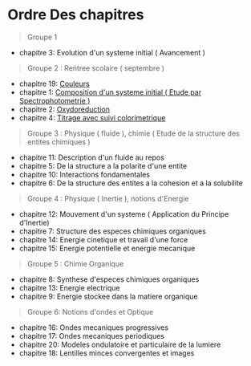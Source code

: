 # Ordre Des chapitres

> Groupe 1

* chapitre 3: Evolution d'un systeme initial ( Avancement )

> Groupe 2 : Rentree scolaire ( septembre )

* chapitre 19: [Couleurs](../Physique_chimie/cours/cours/Chapitre_19.md)
* chapitre 1: [Composition d'un systeme initial ( Etude par Spectrophotometrie )](../Physique_chimie/cours/cours/chapitre_1.md)
* chapitre 2: [Oxydoreduction](../Physique_chimie/cours/cours/chapitre_2.md)
* chapitre 4: [Titrage avec suivi colorimetrique](../Physique_chimie/cours/cours/chapitre_4.md)

> Groupe 3 : Physique ( fluide ), chimie ( Etude de la structure des entites chimiques )

* chapitre 11: Description d'un fluide au repos
* chapitre 5: De la structure a la polarite d'une entite
* chapitre 10: Interactions fondamentales
* chapitre 6: De la structure des entites a la cohesion et a la solubilite

> Groupe 4 : Physique ( Inertie ), notions d'Energie

* chapitre 12: Mouvement d'un systeme ( Application du Principe d'Inertie)
* chapitre 7: Structure des especes chimiques organiques
* chapitre 14: Energie cinetique et travail d'une force
* chapitre 15: Energie potentielle et energie mecanique

> Groupe 5 : Chimie Organique

* chapitre 8: Synthese d'especes chimiques organiques
* chapitre 13: Energie electrique
* chapitre 9: Energie stockee dans la matiere organique

> Groupe 6: Notions d'ondes et Optique

* chapitre 16: Ondes mecaniques progressives
* chapitre 17: Ondes mecaniques periodiques
* chapitre 20: Modeles ondulatoire et particulaire de la lumiere
* chapitre 18: Lentilles minces convergentes et images

